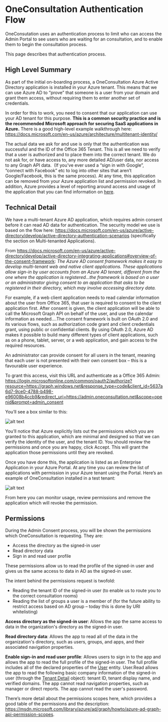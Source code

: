 # OneConsultation Authentication Flow

OneConsutation uses an authentication process to limit who can access the Admin Portal to see users who are waiting for an consultation, and to enable them to begin the consultation process.

This page describes that authentication process.

## High Level Summary

As part of the initial on-boarding process, a OneConsultation Azure Active Directory application is installed in your Azure tenant. This means that we can use Azure AD to “prove” that someone is a user from your domain and grant them access, without requiring them to enter another set of credentials. 

In order for this to work, you need to consent that our application can use your AD tenant for this purpose. **This is a common security practice and is the recommended Microsoft approach for securing SaaS applications in Azure.** There is a good high-level example walkthrough here: <https://docs.microsoft.com/en-us/azure/architecture/multitenant-identity/>

The actual data we ask for and use is only that the authentication was successful and the ID of the Office 365 Tenant. This is all we need to verify that a user is authorized and to place them into the correct tenant. We do not ask for, or have access to, any more detailed AD/user data, nor access to any Graph API data.  (If you’ve ever used a “sign in with Google”, “connect with Facebook” etc to log into other sites that aren’t Google/Facebook, this is the same process).
At any time, this application can be removed from your Azure application list and permission revoked. In addition, Azure provides a level of reporting around access and usage of the application that you can find information on [here](https://docs.microsoft.com/en-us/azure/active-directory/reports-monitoring/concept-usage-insights-report).

## Technical Detail

We have a multi-tenant Azure AD application, which requires admin consent before it can read  AD data for authentication. The security model we use is based on the flow here: <https://docs.microsoft.com/en-us/azure/active-directory/develop/active-directory-authentication-scenarios> (specifically the section on Multi-tenanted Applications). 

From <https://docs.microsoft.com/en-us/azure/active-directory/develop/active-directory-integrating-applications#overview-of-the-consent-framework>: *The Azure AD consent framework makes it easy to develop multi-tenant web and native client applications. These applications allow sign-in by user accounts from an Azure AD tenant, different from the one where the application is registered…the framework is based on a user or an administrator giving consent to an application that asks to be registered in their directory, which may involve accessing directory data.*

For example, if a web client application needs to read calendar information about the user from Office 365, that user is required to consent to the client application first. After consent is given, the client application will be able to call the Microsoft Graph API on behalf of the user, and use the calendar information as needed.…The consent framework is built on OAuth 2.0 and its various flows, such as authorization code grant and client credentials grant, using public or confidential clients. By using OAuth 2.0, Azure AD makes it possible to build many different types of client applications, such as on a phone, tablet, server, or a web application, and gain access to the required resources.

An administrator can provide consent for all users in the tenant, meaning that each user is not presented with their own consent box – this is a favourable user experience.

To grant this access, visit this URL and authenticate as a Office 365 Admin: <https://login.microsoftonline.com/common/oauth2/authorize?resource=https://graph.windows.net&response_type=code&client_id=5637a6d7-9ce0-4788-b498-e96008b4ccb9&redirect_uri=https://admin.oneconsultation.net&scope=openid&prompt=admin_consent>

You’ll see a box similar to this:

![alt text](https://raw.githubusercontent.com/modalitysystems/oneconsultation-docs/master/images/auth/1.png "Azure AD Admin Consent")

You’ll notice that Azure explicitly lists out the permissions which you are granted to this application, which are minimal and designed so that we can verify the identity of the user, and the tenant ID. You should review the permissions and once you are happy, click Accept. This will grant the application those permissions until they are revoked. 

Once you have done this, the application is listed as an Enterprise Application in your Azure Portal. At any time you can review the list of applications with permission in your Azure tenant using the Portal. Here’s an example of OneConsultation installed in a test tenant:

![alt text](https://raw.githubusercontent.com/modalitysystems/oneconsultation-docs/master/images/auth/2.jpg "OneConsultatino AD Application")

From here you can monitor usage, review permissions and remove the application which will revoke the permission.

## Permissions

During the Admin Consent process, you will be shown the permissions which OneConsultation is requesting. They are:

 - Access the directory as the signed-in user
 - Read directory data
 - Sign in and read user profile

These permissions allow us to read the profile of the signed-in user and gives us the same access to data in AD as the signed-in user.

The intent behind the permissions request is twofold:

 - Reading the tenant ID of the signed-in user (to enable us to route you to the correct consultation rooms)
 - Reading the list of groups a user is a member of (for the future ability to restrict access based on AD group – today this is done by URI whitelisting)


**Access directory as the signed-in user**: Allows the app the same access to data in the organization's directory as the signed-in user.

**Read directory data**: Allows the app to read all of the data in the organization's directory, such as users, groups, and apps, and their associated navigation properties. 

**Enable sign-in and read user profile**: Allows users to sign in to the app and allows the app to read the full profile of the signed-in user. The full profile includes all of the declared properties of the [User](https://msdn.microsoft.com/library/azure/ad/graph/api/entity-and-complex-type-reference#user-entity) entity. User.Read allows the app to read the following basic company information of the signed-in user (through the [Tenant Detail](https://msdn.microsoft.com/library/azure/ad/graph/api/entity-and-complex-type-reference#tenantdetail-entity) object): tenant ID, tenant display name, and verified domains. The app cannot read navigation properties, such as manager or direct reports. The app cannot read the user's password.

There’s more detail about the permissions scopes here, which provides a good table of the permissions and the description:
<https://msdn.microsoft.com/library/azure/ad/graph/howto/azure-ad-graph-api-permission-scopes>.











